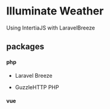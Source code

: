# Illuminate Weather 



Using IntertiaJS with LaravelBreeze




## packages 
#### php

 - Laravel Breeze

 - GuzzleHTTP PHP

#### vue

